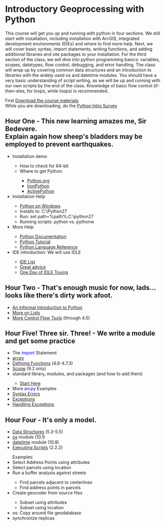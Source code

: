 <html>
<body>
<h1>Introductory Geoprocessing with Python</h1>
<p>This course will get you up and running with python in four sections. We still start with installation, including installation with ArcGIS, integrated development environments (IDEs) and where to find more help. Next, we will cover basic syntax, import statements, writing functions, and adding additional libraries and site packages to your installation. For the third section of the class, we will dive into python programming basics: variables, scopes, datatypes, flow control, debugging, and error handling. The class will wrap up by covering common data structures and an introduction to libraries with the widely used os and datetime modules. You should have a very basic understanding of script writing, as we will be up and running with our own scripts by the end of the class. Knowledge of basic flow control (if-then-else, for loops, while loops) is recommended.</p>
<div> First <a href="http://maptest.stlouisco.com/python/stlco.zip">Download the course materials</a></div>
<div>While you are downloading, do the <a href="http://www.surveymonkey.com/s/HRY3YSK">Python Intro Survey</a></div>
<h2>Hour One - This new learning amazes me, Sir Bedevere.<br>Explain again how sheep's bladders may be employed to prevent earthquakes.</h2>
<ul><li>Installation demo</li>
<ul><li>How to check for 64-bit</li>
<li>Where to get Python:</li>
<ul><li><a href="http://www.python.org/download/">Python.org</a></li>
<li><a href="http://ironpython.codeplex.com/">IronPython</a></li>
<li><a href="http://www.activestate.com/activepython/downloads">ActivePython</a></li></ul></ul>
<li>Installation Help</li>
<ul><li><a href="http://docs.python.org/2/using/windows.html">Python on Windows</a></li>
<li>Installs to: C:\Python27</li>
<li>Run: set path=%path%;C:\python27</li>
<li>Running scripts: python vs. pythonw</li></ul>
<li>More Help</li>
<ul><li><a href="http://docs.python.org/2/contents.html">Python Documentation</a></li>
<li><a href="http://docs.python.org/2/tutorial/">Python Tutorial</a></li>
<li><a href="http://docs.python.org/2/reference/index.html">Python Language Reference</a></li></ul>
<li>IDE introduction: We will use IDLE</li>
<ul>
<li><a href="http://wiki.python.org/moin/IntegratedDevelopmentEnvironments">IDE List</a></li>
<li><a href="http://stackoverflow.com/questions/81584/what-ide-to-use-for-python">Great advice</a></li>
<li><a href="https://hkn.eecs.berkeley.edu/~dyoo/python/idle_intro/index.html">One Day of IDLE Toying</a></li>
</ul>
</ul>
<h2>Hour Two - That's enough music for now, lads... looks like there's dirty work afoot.</h2>
<ul>
<li><a href="http://docs.python.org/2/tutorial/introduction.html">An Informal Introduction to Python</a></li>
<li><a href="http://docs.python.org/2/tutorial/datastructures.html#more-on-lists">More on Lists</a></li>
<li><a href="http://docs.python.org/2/tutorial/controlflow.html">More Control Flow Tools</a> (through 4.5)</li>
</ul>
<h2>Hour Five! Three sir. Three! - We write a module and get some practice</h2>
<ul>
<li>The <span style="color:#00f">import</span> Statement</li>
<li><a href="http://resources.arcgis.com/en/help/main/10.1/index.html#//000v00000001000000">arcpy</a></li>
<li><a href="http://docs.python.org/2/tutorial/controlflow.html#defining-functions">Defining Functions</a> (4.6-4.7.3)</li>
<li><a href="http://docs.python.org/2/tutorial/classes.html">Scope</a> (9.2 only)</li>
<li>standard library, modules, and packages (and how to add them)</li>
<ul><li><a href="http://docs.python.org/2/tutorial/modules.html">Start Here</a></li></ul>
<li>More <span style="color:#00f">arcpy</span> Examples</li>
<li><a href="http://docs.python.org/2/tutorial/errors.html#syntax-errors">Syntax Errors</a></li>
<li><a href="http://docs.python.org/2/tutorial/errors.html#exceptions">Exceptions</a></li>
<li><a href="http://docs.python.org/2/tutorial/errors.html#handling-exceptions">Handling Exceptions</a></li>
</ul>
<h2>Hour Four - It's only a model.</h2>
<ul>
<li><a href="http://docs.python.org/2/tutorial/datastructures.html#tuples-and-sequences">Data Structures</a> (5.3-5.5)</li>
<li><a href="http://docs.python.org/2/tutorial/stdlib.html#operating-system-interface">os</a> module (10.1)</li>
<li><a href="http://docs.python.org/2/tutorial/stdlib.html#dates-and-times">datetime</a> module (10.8)</li>
<li><a href="http://docs.python.org/2/tutorial/interpreter.html#executable-python-scripts">Executing Scripts</a> (2.2.2)</li>
</ul>
<ul>Examples:
<li>Select Address Points using attributes</li>
<li>Select parcels using location</li>
<li>Run a buffer analysis against streets</li>
<ul><li>Find parcels adjacent to centerlines</li>
<li>Find address points in parcels</li></ul>
<li>Create geocoder from source files</li>
<ul><li>Subset using attributes</li>
<li>Subset using location</li></ul>
<li>os: Copy around file geodatabase</li>
<li>synchronize replicas</li>
</ul>
</body>
</html>

